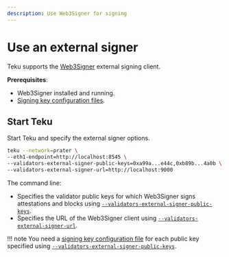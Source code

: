 ```yaml
---
description: Use Web3Signer for signing
---
```


# Use an external signer

Teku supports the [Web3Signer] external signing client.

**Prerequisites**:

* Web3Signer installed and running.
* [Signing key configuration files].

## Start Teku

Start Teku and specify the external signer options.

```bash
teku --network=prater \
--eth1-endpoint=http://localhost:8545 \
--validators-external-signer-public-keys=0xa99a...e44c,0xb89b...4a0b \
--validators-external-signer-url=http://localhost:9000
```

The command line:

* Specifies the validator public keys for which Web3Signer signs attestations and blocks using
    [`--validators-external-signer-public-keys`](../../Reference/CLI/CLI-Syntax.md#validators-external-signer-public-keys).
* Specifies the URL of the Web3Signer client using
    [`--validators-external-signer-url`](../../Reference/CLI/CLI-Syntax.md#validators-external-signer-url).

!!! note
    You need a [signing key configuration file] for each public key specified using
    [`--validators-external-signer-public-keys`](../../Reference/CLI/CLI-Syntax.md#validators-external-signer-public-keys).

<!--links-->
[Web3Signer]: https://docs.web3signer.consensys.net/
[Signing key configuration files]: https://docs.web3signer.consensys.net/HowTo/Use-Signing-Keys/
[signing key configuration file]: https://docs.web3signer.consensys.net/en/latest/HowTo/Use-Signing-Keys/
